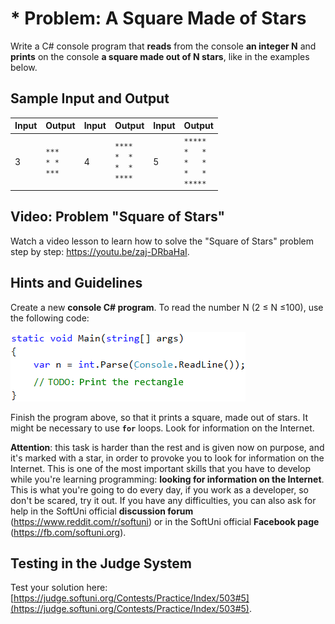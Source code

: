 # \* Problem: A Square Made of Stars

Write a C# console program that **reads** from the console **an integer N** and **prints** on the console **a square made out of N stars**, like in the examples below.

## Sample Input and Output

| Input  |    Output   	| Input  |    Output   	| Input  |    Output   	| 
|-----|-----------|-----|-----------|-----|----------|
| 3 |<code>\*\*\*</code><br><code>\*&nbsp;\*</code><br><code>\*\*\*</code>|  4  |<code>\*\*\*\*</code><br><code>\*&nbsp;&nbsp;\*</code><br><code>\*&nbsp;&nbsp;\*</code><br><code>\*\*\*\*</code>| 5  	|<code>\*\*\*\*\*</code><br><code>\*&nbsp;&nbsp;&nbsp;\*</code><br><code>\*&nbsp;&nbsp;&nbsp;\*</code><br><code>\*&nbsp;&nbsp;&nbsp;\*</code><br><code>\*\*\*\*\*</code>|

## Video: Problem "Square of Stars"

Watch a video lesson to learn how to solve the "Square of Stars" problem step by step: https://youtu.be/zaj-DRbaHaI.

## Hints and Guidelines

Create a new **console C# program**. To read the number N (2 ≤ N ≤100), use the following code:

![](/assets/chapter-1-images/06.Square-of-stars-01.png)

Finish the program above, so that it prints a square, made out of stars. It might be necessary to use **`for`** loops. Look for information on the Internet.

**Attention**: this task is harder than the rest and is given now on purpose, and it's marked with a star, in order to provoke you to look for information on the Internet. This is one of the most important skills that you have to develop while you're learning programming: **looking for information on the Internet**. This is what you're going to do every day, if you work as a developer, so don't be scared, try it out. If you have any difficulties, you can also ask for help in the SoftUni official **discussion forum** (https://www.reddit.com/r/softuni) or in the SoftUni official **Facebook page** (https://fb.com/softuni.org).

## Testing in the Judge System

Test your solution here: [https://judge.softuni.org/Contests/Practice/Index/503#5](https://judge.softuni.org/Contests/Practice/Index/503#5).
